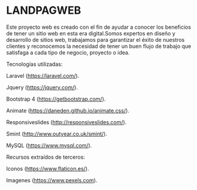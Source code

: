 # LANDPAGWEB
 
Este proyecto web es creado con el fin de ayudar a conocer los beneficios de tener un sitio web en esta era digital.Somos expertos en diseño y desarrollo de sitios web, trabajamos para garantizar el éxito de nuestros clientes y reconocemos la necesidad de tener un buen flujo de trabajo que satisfaga a cada tipo de negocio, proyecto o idea.

Tecnologías utilizadas:

Laravel (https://laravel.com/).

Jquery (https://jquery.com/).

Bootstrap 4 (https://getbootstrap.com/).

Animate (https://daneden.github.io/animate.css/).

Responsiveslides (http://responsiveslides.com/).

Smint (http://www.outyear.co.uk/smint/).

MySQL (https://www.mysql.com/).

Recursos extraídos de terceros:

Iconos (https://www.flaticon.es/).

Imagenes (https://www.pexels.com).
